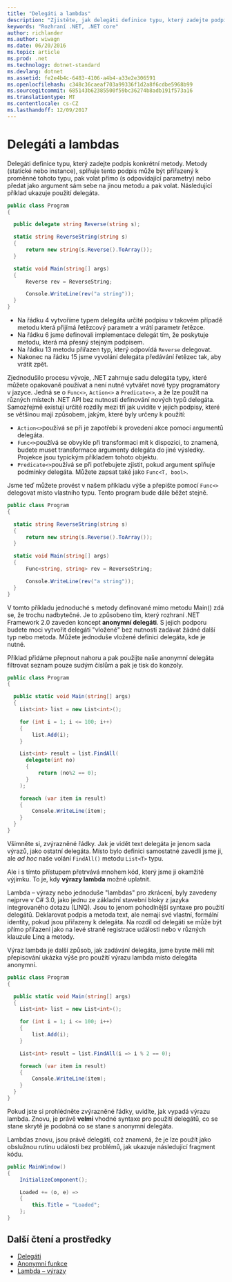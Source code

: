 ```yaml
---
title: "Delegáti a lambdas"
description: "Zjistěte, jak delegáti definice typu, který zadejte podpis konkrétní metody, které je možné volat přímo nebo předán na jinou metodu a volat."
keywords: "Rozhraní .NET, .NET core"
author: richlander
ms.author: wiwagn
ms.date: 06/20/2016
ms.topic: article
ms.prod: .net
ms.technology: dotnet-standard
ms.devlang: dotnet
ms.assetid: fe2e4b4c-6483-4106-a4b4-a33e2e306591
ms.openlocfilehash: c348c36caeaf703a99336f1d2a8f6cdbe5968b99
ms.sourcegitcommit: 685143b62385500f59bc36274b8adb191f573a16
ms.translationtype: MT
ms.contentlocale: cs-CZ
ms.lasthandoff: 12/09/2017
---
```

# <a name="delegates-and-lambdas"></a>Delegáti a lambdas

Delegáti definice typu, který zadejte podpis konkrétní metody. Metody (statické nebo instance), splňuje tento podpis může být přiřazený k proměnné tohoto typu, pak volat přímo (s odpovídající parametry) nebo předat jako argument sám sebe na jinou metodu a pak volat. Následující příklad ukazuje použití delegáta.

```csharp
public class Program
{

  public delegate string Reverse(string s);

  static string ReverseString(string s)
  {
      return new string(s.Reverse().ToArray());
  }

  static void Main(string[] args)
  {
      Reverse rev = ReverseString;

      Console.WriteLine(rev("a string"));
  }
}
```

*   Na řádku 4 vytvoříme typem delegáta určité podpisu v takovém případě metodu která přijímá řetězcový parametr a vrátí parametr řetězce.
*   Na řádku 6 jsme definovali implementace delegát tím, že poskytuje metodu, která má přesný stejným podpisem.
*   Na řádku 13 metodu přiřazen typ, který odpovídá `Reverse` delegovat.
*   Nakonec na řádku 15 jsme vyvolání delegáta předávání řetězec tak, aby vrátit zpět.

Zjednodušilo procesu vývoje, .NET zahrnuje sadu delegáta typy, které můžete opakovaně používat a není nutné vytvářet nové typy programátory v jazyce. Jedná se o `Func<>`, `Action<>` a `Predicate<>`, a že lze použít na různých místech .NET API bez nutnosti definování nových typů delegáta. Samozřejmě existují určité rozdíly mezi tří jak uvidíte v jejich podpisy, které se většinou mají způsobem, jakým, které byly určeny k použití:

*   `Action<>`používá se při je zapotřebí k provedení akce pomocí argumentů delegáta.
*   `Func<>`používá se obvykle při transformaci mít k dispozici, to znamená, budete muset transformace argumenty delegáta do jiné výsledky. Projekce jsou typickým příkladem tohoto objektu.
*   `Predicate<>`používá se při potřebujete zjistit, pokud argument splňuje podmínky delegáta. Můžete zapsat také jako `Func<T, bool>`.

Jsme teď můžete provést v našem příkladu výše a přepište pomocí `Func<>` delegovat místo vlastního typu. Tento program bude dále běžet stejně.

```csharp
public class Program
{

  static string ReverseString(string s)
  {
      return new string(s.Reverse().ToArray());
  }

  static void Main(string[] args)
  {
      Func<string, string> rev = ReverseString;

      Console.WriteLine(rev("a string"));
  }
}
```

V tomto příkladu jednoduché s metody definované mimo metodu Main() zdá se, že trochu nadbytečné. Je to způsobeno tím, který rozhraní .NET Framework 2.0 zaveden koncept **anonymní delegáti**. S jejich podporu budete moci vytvořit delegáti "vložené" bez nutnosti zadávat žádné další typ nebo metoda. Můžete jednoduše vložené definici delegáta, kde je nutné.

Příklad přidáme přepnout nahoru a pak použijte naše anonymní delegáta filtrovat seznam pouze sudým číslům a pak je tisk do konzoly.

```csharp
public class Program
{

  public static void Main(string[] args)
  {
    List<int> list = new List<int>();

    for (int i = 1; i <= 100; i++)
    {
        list.Add(i);
    }

    List<int> result = list.FindAll(
      delegate(int no)
      {
          return (no%2 == 0);
      }
    );

    foreach (var item in result)
    {
        Console.WriteLine(item);
    }
  }
}
```

Všimněte si, zvýrazněné řádky. Jak je vidět text delegáta je jenom sada výrazů, jako ostatní delegáta. Místo bylo definici samostatné zavedli jsme ji, ale _ad hoc_ naše volání `FindAll()` metodu `List<T>` typu.

Ale i s tímto přístupem přetrvává mnohem kód, který jsme ji okamžitě výjimku. To je, kdy **výrazy lambda** možné uplatnit.

Lambda – výrazy nebo jednoduše "lambdas" pro zkrácení, byly zavedeny nejprve v C# 3.0, jako jednu ze základní stavební bloky z jazyka integrovaného dotazu (LINQ). Jsou to jenom pohodlnější syntaxe pro použití delegátů. Deklarovat podpis a metoda text, ale nemají své vlastní, formální identity, pokud jsou přiřazeny k delegáta. Na rozdíl od delegáti se může být přímo přiřazeni jako na levé straně registrace události nebo v různých klauzule Linq a metody.

Výraz lambda je další způsob, jak zadávání delegáta, jsme byste měli mít přepisování ukázka výše pro použití výrazu lambda místo delegáta anonymní.

```csharp
public class Program
{

  public static void Main(string[] args)
  {
    List<int> list = new List<int>();

    for (int i = 1; i <= 100; i++)
    {
        list.Add(i);
    }

    List<int> result = list.FindAll(i => i % 2 == 0);

    foreach (var item in result)
    {
        Console.WriteLine(item);
    }
  }
}
```

Pokud jste si prohlédněte zvýrazněné řádky, uvidíte, jak vypadá výrazu lambda. Znovu, je právě **velmi** vhodné syntaxe pro použití delegátů, co se stane skrytě je podobná co se stane s anonymní delegáta.

Lambdas znovu, jsou právě delegáti, což znamená, že je lze použít jako obslužnou rutinu události bez problémů, jak ukazuje následující fragment kódu.

```csharp
public MainWindow()
{
    InitializeComponent();

    Loaded += (o, e) =>
    {
        this.Title = "Loaded";
    };
}
```

## <a name="further-reading-and-resources"></a>Další čtení a prostředky

*   [Delegáti](../../docs/csharp/programming-guide/delegates/index.md)
*   [Anonymní funkce](../../docs/csharp/programming-guide/statements-expressions-operators/anonymous-functions.md)
*   [Lambda – výrazy](../../docs/csharp/programming-guide/statements-expressions-operators/lambda-expressions.md)

